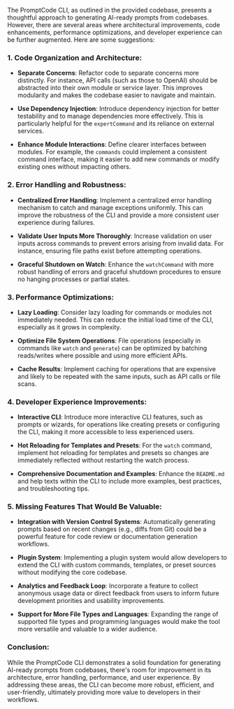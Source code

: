The PromptCode CLI, as outlined in the provided codebase, presents a thoughtful approach to generating AI-ready prompts from codebases. However, there are several areas where architectural improvements, code enhancements, performance optimizations, and developer experience can be further augmented. Here are some suggestions:

### 1. Code Organization and Architecture:

- **Separate Concerns**: Refactor code to separate concerns more distinctly. For instance, API calls (such as those to OpenAI) should be abstracted into their own module or service layer. This improves modularity and makes the codebase easier to navigate and maintain.
  
- **Use Dependency Injection**: Introduce dependency injection for better testability and to manage dependencies more effectively. This is particularly helpful for the `expertCommand` and its reliance on external services.

- **Enhance Module Interactions**: Define clearer interfaces between modules. For example, the `commands` could implement a consistent command interface, making it easier to add new commands or modify existing ones without impacting others.

### 2. Error Handling and Robustness:

- **Centralized Error Handling**: Implement a centralized error handling mechanism to catch and manage exceptions uniformly. This can improve the robustness of the CLI and provide a more consistent user experience during failures.
  
- **Validate User Inputs More Thoroughly**: Increase validation on user inputs across commands to prevent errors arising from invalid data. For instance, ensuring file paths exist before attempting operations.

- **Graceful Shutdown on Watch**: Enhance the `watchCommand` with more robust handling of errors and graceful shutdown procedures to ensure no hanging processes or partial states.

### 3. Performance Optimizations:

- **Lazy Loading**: Consider lazy loading for commands or modules not immediately needed. This can reduce the initial load time of the CLI, especially as it grows in complexity.

- **Optimize File System Operations**: File operations (especially in commands like `watch` and `generate`) can be optimized by batching reads/writes where possible and using more efficient APIs.

- **Cache Results**: Implement caching for operations that are expensive and likely to be repeated with the same inputs, such as API calls or file scans.

### 4. Developer Experience Improvements:

- **Interactive CLI**: Introduce more interactive CLI features, such as prompts or wizards, for operations like creating presets or configuring the CLI, making it more accessible to less experienced users.

- **Hot Reloading for Templates and Presets**: For the `watch` command, implement hot reloading for templates and presets so changes are immediately reflected without restarting the watch process.

- **Comprehensive Documentation and Examples**: Enhance the `README.md` and help texts within the CLI to include more examples, best practices, and troubleshooting tips.

### 5. Missing Features That Would Be Valuable:

- **Integration with Version Control Systems**: Automatically generating prompts based on recent changes (e.g., diffs from Git) could be a powerful feature for code review or documentation generation workflows.

- **Plugin System**: Implementing a plugin system would allow developers to extend the CLI with custom commands, templates, or preset sources without modifying the core codebase.

- **Analytics and Feedback Loop**: Incorporate a feature to collect anonymous usage data or direct feedback from users to inform future development priorities and usability improvements.

- **Support for More File Types and Languages**: Expanding the range of supported file types and programming languages would make the tool more versatile and valuable to a wider audience.

### Conclusion:

While the PromptCode CLI demonstrates a solid foundation for generating AI-ready prompts from codebases, there's room for improvement in its architecture, error handling, performance, and user experience. By addressing these areas, the CLI can become more robust, efficient, and user-friendly, ultimately providing more value to developers in their workflows.